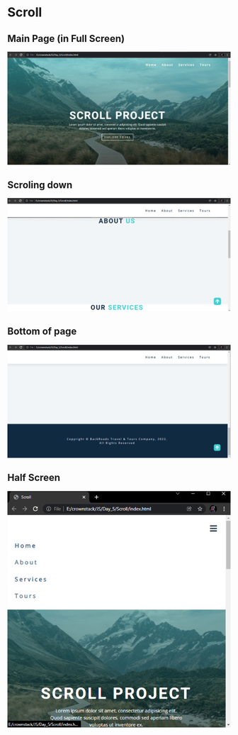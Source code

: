 # Scroll

## Main Page  (in Full Screen)
![](screenshots/ss1.png)

## Scroling down
![](screenshots/ss2.png)

## Bottom of page
![](screenshots/ss3.png)

## Half Screen
![](screenshots/ss4.png)
